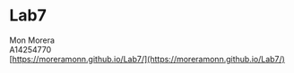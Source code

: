# Lab7

Mon Morera   
A14254770    
[https://moreramonn.github.io/Lab7/](https://moreramonn.github.io/Lab7/)

